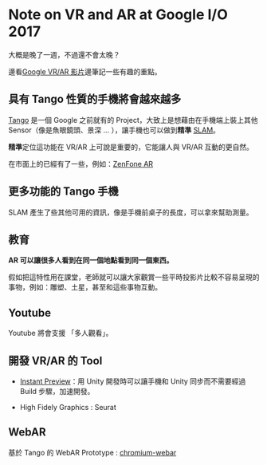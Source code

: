 # Note on VR and AR at Google I/O 2017

大概是晚了一週，不過還不會太晚？

邊看[Google VR/AR 影片](https://www.youtube.com/watch?v=tto90e-DfeM)邊筆記一些有趣的重點。

## 具有 Tango 性質的手機將會越來越多

[Tango](https://get.google.com/tango/) 是一個 Google 之前就有的 Project，大致上是想藉由在手機端上裝上其他 Sensor（像是魚眼鏡頭、景深 ... ），讓手機也可以做到**精準** [SLAM](https://en.wikipedia.org/wiki/Simultaneous_localization_and_mapping)。

**精準**定位這功能在 VR/AR 上可說是重要的，它能讓人與 VR/AR 互動的更自然。

在市面上的已經有了一些，例如：[ZenFone AR](https://www.asus.com/us/Phone/ZenFone-AR-ZS571KL/)

## 更多功能的 Tango 手機

SLAM 產生了些其他可用的資訊，像是手機前桌子的長度，可以拿來幫助測量。

## 教育

**AR 可以讓很多人看到在同一個地點看到同一個東西。**

假如把這特性用在課堂，老師就可以讓大家觀賞一些平時投影片比較不容易呈現的事物，例如：雕塑、土星，甚至和這些事物互動。

## Youtube

Youtube 將會支援 「多人觀看」。

## 開發 VR/AR 的 Tool

* [Instant Preview](https://developers.google.com/vr/tools/instant-preview)：用 Unity 開發時可以讓手機和 Unity 同步而不需要經過 Build 步驟，加速開發。

* High Fidely Graphics : Seurat

## WebAR

基於 Tango 的 WebAR Prototype : [chromium-webar](https://github.com/googlevr/chromium-webar)